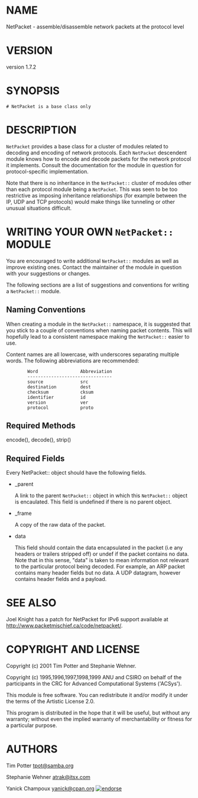 # NAME

NetPacket - assemble/disassemble network packets at the protocol level

# VERSION

version 1.7.2

# SYNOPSIS

```
# NetPacket is a base class only
```

# DESCRIPTION

`NetPacket` provides a base class for a cluster of modules related to
decoding and encoding of network protocols.  Each `NetPacket`
descendent module knows how to encode and decode packets for the
network protocol it implements.  Consult the documentation for the
module in question for protocol-specific implementation.

Note that there is no inheritance in the `NetPacket::` cluster of
modules other than each protocol module being a `NetPacket`.  This
was seen to be too restrictive as imposing inheritance relationships
(for example between the IP, UDP and TCP protocols) would make things
like tunneling or other unusual situations difficult.

# WRITING YOUR OWN `NetPacket::` MODULE

You are encouraged to write additional `NetPacket::` modules as well
as improve existing ones.  Contact the maintainer of the module in
question with your suggestions or changes.

The following sections are a list of suggestions and conventions for
writing a `NetPacket::` module.

## Naming Conventions

When creating a module in the `NetPacket::` namespace, it is suggested
that you stick to a couple of conventions when naming packet contents.
This will hopefully lead to a consistent namespace making the
`NetPacket::` easier to use.

Content names are all lowercase, with underscores separating multiple
words.  The following abbreviations are recommended:

```
        Word                Abbreviation
        --------------------------------
        source              src
        destination         dest
        checksum            cksum
        identifier          id
        version             ver
        protocol            proto          
```

## Required Methods

encode(), decode(), strip()

## Required Fields

Every NetPacket:: object should have the following fields.

- \_parent

    A link to the parent `NetPacket::` object in which this
    `NetPacket::` object is encaulated.  This field is undefined if there
    is no parent object.

- \_frame

    A copy of the raw data of the packet.

- data

    This field should contain the data encapsulated in the packet (i.e any
    headers or trailers stripped off) or undef if the packet contains no
    data.  Note that in this sense, "data" is taken to mean information
    not relevant to the particular protocol being decoded.  For example,
    an ARP packet contains many header fields but no data.  A UDP datagram,
    however contains header fields and a payload.

# SEE ALSO

Joel Knight has a patch for NetPacket for IPv6 support available
at http://www.packetmischief.ca/code/netpacket/.

# COPYRIGHT AND LICENSE

Copyright (c) 2001 Tim Potter and Stephanie Wehner.

Copyright (c) 1995,1996,1997,1998,1999 ANU and CSIRO on behalf of 
the participants in the CRC for Advanced Computational Systems
('ACSys').

This module is free software.  You can redistribute it and/or
modify it under the terms of the Artistic License 2.0.

This program is distributed in the hope that it will be useful,
but without any warranty; without even the implied warranty of
merchantability or fitness for a particular purpose.

# AUTHORS

Tim Potter <tpot@samba.org>

Stephanie Wehner <atrak@itsx.com>

Yanick Champoux <yanick@cpan.org> [![endorse](http://api.coderwall.com/yanick/endorsecount.png)](http://coderwall.com/yanick)
